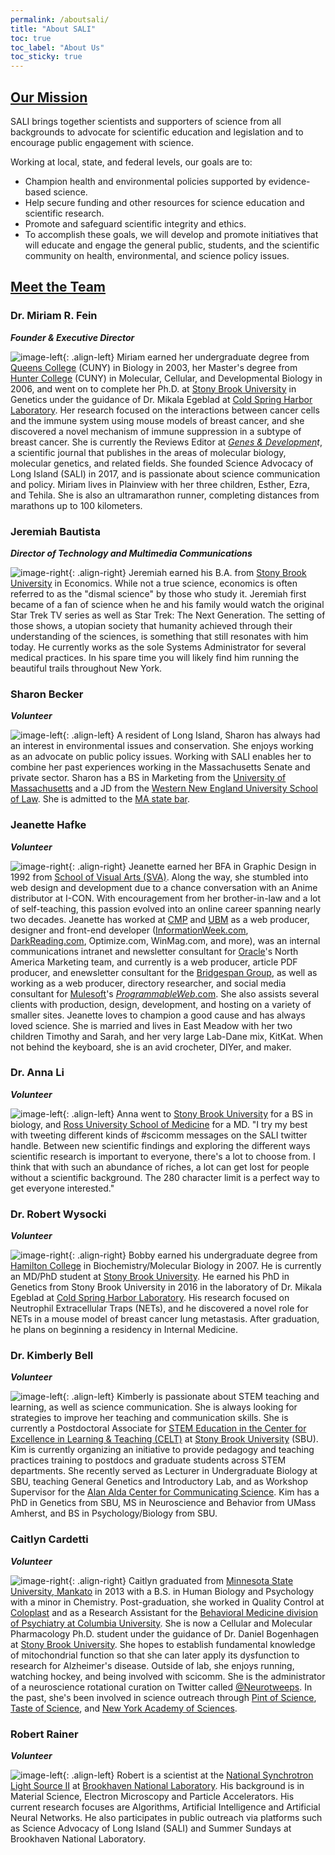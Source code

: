 ```yaml
---
permalink: /aboutsali/
title: "About SALI"
toc: true
toc_label: "About Us"
toc_sticky: true
---
```


## <u>Our Mission</u>
SALI brings together scientists and supporters of science from all backgrounds to advocate for scientific education and legislation and to encourage public engagement with science.

Working at local, state, and federal levels, our goals are to:

* Champion health and environmental policies supported by evidence-based science.
* Help secure funding and other resources for science education and scientific research.
* Promote and safeguard scientific integrity and ethics.
* To accomplish these goals, we will develop and promote initiatives that will educate and engage the general public, students, and the scientific community on health, environmental, and science policy issues.

## <u>Meet the Team</u>
### Dr. Miriam R. Fein

***Founder & Executive Director***

![image-left](/assets/images/biophotos/MiriamFein.png){: .align-left} Miriam earned her undergraduate degree from [Queens College](http://www.qc.cuny.edu/Pages/home.aspx) (CUNY) in Biology in 2003, her Master's degree from [Hunter College](http://www.hunter.cuny.edu) (CUNY) in Molecular, Cellular, and Developmental Biology in 2006, and went on to complete her Ph.D. at [Stony Brook University](http://www.stonybrook.edu/) in Genetics under the guidance of Dr. Mikala Egeblad at [Cold Spring Harbor Laboratory](https://www.cshl.edu/). Her research focused on the interactions between cancer cells and the  immune system using mouse models of breast cancer, and she discovered a  novel mechanism of immune suppression in a subtype of breast cancer. She is currently the Reviews Editor at *[Genes & Developmen](http://genesdev.cshlp.org/)t*, a scientific journal that publishes in the areas of molecular biology,  molecular genetics, and related fields. She founded Science Advocacy of  Long Island (SALI) in 2017, and is passionate about science  communication and policy. Miriam lives in Plainview with her three  children, Esther, Ezra, and Tehila. She is also an ultramarathon runner, completing distances from marathons up to 100 kilometers.

### Jeremiah Bautista

***Director of Technology and Multimedia Communications***

![image-right](/assets/images/biophotos/JeremiahBautista.png){: .align-right} Jeremiah earned his B.A. from [Stony Brook University](http://www.stonybrook.edu/) in Economics. While not a true science, economics is often referred to  as the "dismal science" by those who study it. Jeremiah first became of a fan of science when he and his family would watch the original Star Trek TV series as well as Star Trek: The Next Generation. The setting of those shows, a utopian society that humanity achieved through their understanding of the sciences, is something that still resonates with him today. He currently works as the sole Systems Administrator for several medical practices. In his spare time you will likely find him running the beautiful trails throughout New York.

### Sharon Becker  

***Volunteer***

![image-left](/assets/images/biophotos/SharonBecker.png){: .align-left} A resident of Long Island, Sharon has always had an interest in  environmental issues and conservation. She enjoys working as an advocate on public policy issues.  Working with SALI enables her to combine her  past experiences working in the Massachusetts Senate and private sector. Sharon has a BS in Marketing from the [University of Massachusetts](https://www.massachusetts.edu/) and a JD from the [Western New England University School of Law](http://www1.wne.edu/law/). She is admitted to the [MA state bar](https://www.massbar.org/).

### Jeanette Hafke

***Volunteer***

![image-right](/assets/images/biophotos/JeanetteHafke.png){: .align-right} Jeanette earned her BFA in Graphic Design in 1992 from [School of Visual Arts (SVA)](https://www.sva.edu/). Along the way, she stumbled into web design and development due to a  chance conversation with an Anime distributor at I-CON. With  encouragement from her brother-in-law and a lot of self-teaching, this  passion evolved into an online career spanning nearly two decades.  Jeanette has worked at [CMP](https://en.wikipedia.org/wiki/CMP_Technology) and [UBM](http://www.ubm.com) as a web producer, designer and front-end developer ([InformationWeek.com](https://www.informationweek.com), [DarkReading.com](https://www.darkreading.com/), Optimize.com, WinMag.com, and more), was an internal communications intranet and newsletter consultant for [Oracle](https://www.oracle.com)'s North America Marketing team, and currently is a web producer, article PDF producer, and enewsletter consultant for the [Bridgespan Group](https://www.bridgespan.org/), as well as working as a web producer, directory researcher, and social media consultant for [Mulesoft](https://www.mulesoft.com)'s [*ProgrammableWeb*.com](https://www.ProgrammableWeb.com/). She also assists several clients with production, design, development,  and hosting on a variety of smaller sites. Jeanette loves to champion a  good cause and has always loved science. She is married and lives in  East Meadow with her two children Timothy and Sarah, and her very large  Lab-Dane mix, KitKat. When not behind the keyboard, she is an avid  crocheter, DIYer, and maker.

### Dr. Anna Li

***Volunteer***

![image-left](/assets/images/biophotos/AnnaLi.png){: .align-left} Anna went to [Stony Brook University](http://www.stonybrook.edu/) for a BS in biology, and [Ross University School of Medicine](https://medical.rossu.edu/) for a MD. "I try my best with tweeting different kinds of #scicomm  messages on the SALI twitter handle. Between new scientific findings and exploring the different ways scientific research is important to  everyone, there's a lot to choose from. I think that with such an  abundance of riches, a lot can get lost for people without a scientific  background. The 280 character limit is a perfect way to get everyone  interested."

### Dr. Robert Wysocki

***Volunteer***

![image-right](/assets/images/biophotos/RobertWysocki.png){: .align-right} Bobby earned his undergraduate degree from [Hamilton College](https://www.hamilton.edu/) in Biochemistry/Molecular Biology in 2007. He is currently an MD/PhD student at [Stony Brook University](http://www.stonybrook.edu/). He earned his PhD in Genetics from Stony Brook University in 2016 in the laboratory of Dr. Mikala Egeblad at [Cold Spring Harbor Laboratory](https://www.cshl.edu/). His research focused on Neutrophil Extracellular Traps (NETs), and he  discovered a novel role for NETs in a mouse model of breast cancer lung  metastasis. After graduation, he plans on beginning a residency in  Internal Medicine.

### Dr. Kimberly Bell

***Volunteer***

![image-left](/assets/images/biophotos/KimberlyBell.png){: .align-left} Kimberly is passionate about STEM teaching and learning, as well as  science communication. She is always looking for strategies to improve  her teaching and communication skills. She is currently a Postdoctoral  Associate for [STEM Education in the Center for Excellence in Learning & Teaching (CELT)](https://it.stonybrook.edu/celt) at [Stony Brook University](http://www.stonybrook.edu/) (SBU). Kim is currently organizing an initiative to provide pedagogy  and teaching practices training to postdocs and graduate students across STEM departments. She recently served as Lecturer in Undergraduate  Biology at SBU, teaching General Genetics and Introductory Lab, and as  Workshop Supervisor for the [Alan Alda Center for Communicating Science](https://www.aldacenter.org/). Kim has a PhD in Genetics from SBU, MS in Neuroscience and Behavior  from UMass Amherst, and BS in Psychology/Biology from SBU. 

### Caitlyn Cardetti

***Volunteer***

![image-right](/assets/images/biophotos/CaitlynCardetti.png){: .align-right} Caitlyn graduated from [Minnesota State University, Mankato](https://mankato.mnsu.edu/) in 2013 with a B.S. in Human Biology and Psychology with a minor in  Chemistry. Post-graduation, she worked in Quality Control at [Coloplast](https://www.coloplast.us) and as a Research Assistant for the [Behavioral Medicine division of Psychiatry at Columbia University](https://www.columbiapsychiatry.org/research/research-divisions/behavioral-medicine). She is now a Cellular and Molecular Pharmacology Ph.D. student under the guidance of Dr. Daniel Bogenhagen at [Stony Brook University](http://www.stonybrook.edu/). She hopes to establish fundamental knowledge of mitochondrial function  so that she can later apply its dysfunction to research for Alzheimer's  disease. Outside of lab, she enjoys running, watching hockey, and being  involved with scicomm. She is the administrator of a neuroscience  rotational curation on Twitter called [@Neurotweeps](https://twitter.com/Neurotweeps). In the past, she's been involved in science outreach through [Pint of Science](http://pintofscience.us/), [Taste of Science](https://tasteofscience.org/), and [New York Academy of Sciences](https://www.nyas.org/).

### Robert Rainer

***Volunteer***

![image-left](/assets/images/biophotos/RobertRainer.png){: .align-left} Robert is a scientist at the [National Synchrotron Light Source II](https://www.bnl.gov/ps/) at [Brookhaven National Laboratory](https://www.bnl.gov/). His background is in Material Science, Electron Microscopy and Particle Accelerators. His current research focuses are Algorithms, Artificial  Intelligence and Artificial Neural Networks. He also participates in  public outreach via platforms such as Science Advocacy of Long Island  (SALI) and Summer Sundays at Brookhaven National Laboratory.

